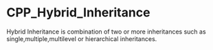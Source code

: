 # CPP_Hybrid_Inheritance
Hybrid Inheritance is combination of two or more inheritances such as single,multiple,multilevel or hierarchical inheritances.
